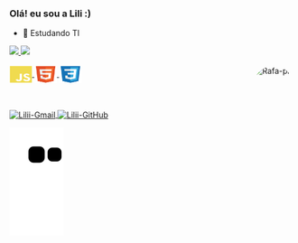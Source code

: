 ### Olá! eu sou a Lili :)

- 🌱 Estudando TI 


<div align="left">
  <a href="https://github.com/LiliiF">
  <img height="130em"src="https://github-readme-stats.vercel.app/api?username=LiliiF&show_icons=true&theme=tokyonight&include_all_commits=true&count_private=true"/>
  <img height="130em" src="https://github-readme-stats.vercel.app/api/top-langs/?username=LiliiF&layout=compact&langs_count=7&theme=tokyonight"/>
</div>
  
<div style="display: inline_block"><br>
  <img align="center" alt="Lilii-Js" height="30" width="40" src="https://raw.githubusercontent.com/devicons/devicon/master/icons/javascript/javascript-plain.svg">
  <img align="center" alt="Lilii-HTML" height="30" width="40" src="https://raw.githubusercontent.com/devicons/devicon/master/icons/html5/html5-original.svg">
  <img align="center" alt="Lilii-CSS" height="30" width="40" src="https://raw.githubusercontent.com/devicons/devicon/master/icons/css3/css3-original.svg">   
  <img align="right" alt="Rafa-pic" height="150" style="border-radius:50px;" src="https://cdn.discordapp.com/attachments/585243177754296341/942468904947703859/gifzin.gif">
</div>

 ##
  
  <div style="display: inline_block"><br>
    <img align="center" alt="Lilii-Gmail" height="30" width="90" src="https://img.shields.io/badge/Gmail-D14836?style=for-the-badge&logo=gmail&logoColor=white">
    <img align="center" alt="Lilii-GitHub" height="30" width="90" src="https://img.shields.io/badge/GitHub-100000?style=for-the-badge&logo=github&logoColor=white">
      
  </div>
  

 

  
  ![Snake animation](https://github.com/LiliiF/LiliiF/blob/output/github-contribution-grid-snake.svg)





